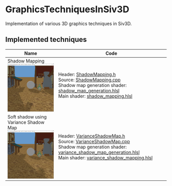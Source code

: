 # GraphicsTechniquesInSiv3D
Implementation of various 3D graphics techniques in Siv3D.

## Implemented techniques
| Name | Code |
| ---- | ---- |
| Shadow Mapping <br> <img width="300" alt="screenshot of shadow mapping" src="screenshot/shadow_mapping.png"> | Header: [ShadowMapping.h](GraphicsTechniquesInSiv3D/ShadowMapping.h) <br> Source: [ShadowMapping.cpp](GraphicsTechniquesInSiv3D/ShadowMapping.cpp) <br> Shadow map generation shader: [shadow_map_generation.hlsl](GraphicsTechniquesInSiv3D/App/shadow_map_generation.hlsl) <br> Main shader: [shadow_mapping.hlsl](GraphicsTechniquesInSiv3D/App/shadow_mapping.hlsl) |
| Soft shadow using Variance Shadow Map <br> <img width="300" alt="screenshot of variance shadow map" src="screenshot/variance_shadow_map.png"> | Header: [VarianceShadowMap.h](GraphicsTechniquesInSiv3D/VarianceShadowMap.h) <br> Source: [VarianceShadowMap.cpp](GraphicsTechniquesInSiv3D/VarianceShadowMap.cpp) <br> Shadow map generation shader: [variance_shadow_map_generation.hlsl](GraphicsTechniquesInSiv3D/App/variance_shadow_map_generation.hlsl) <br> Main shader: [variance_shadow_mapping.hlsl](GraphicsTechniquesInSiv3D/App/variance_shadow_mapping.hlsl) |
